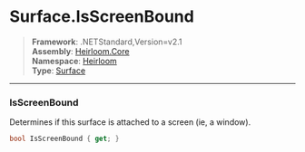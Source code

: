 # Surface.IsScreenBound

> **Framework**: .NETStandard,Version=v2.1  
> **Assembly**: [Heirloom.Core][0]  
> **Namespace**: [Heirloom][0]  
> **Type**: [Surface][1]  

--------------------------------------------------------------------------------

### IsScreenBound

Determines if this surface is attached to a screen (ie, a window).

```cs
bool IsScreenBound { get; }
```

[0]: ../Heirloom.Core.md
[1]: Heirloom.Surface.md
